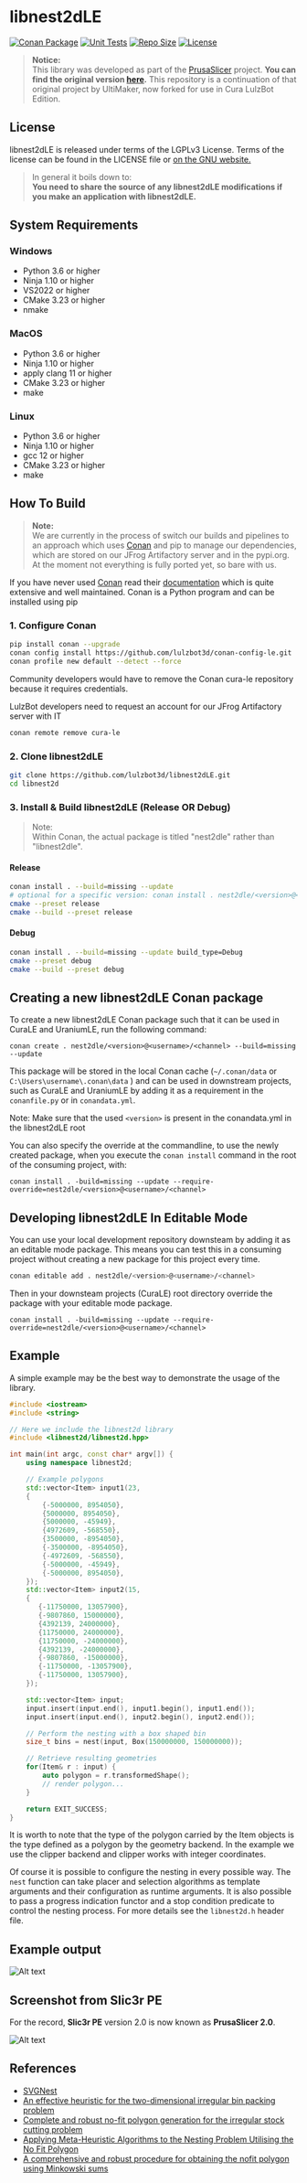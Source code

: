 # libnest2dLE

[![Conan Package](https://github.com/lulzbot3d/libnest2dLE/actions/workflows/conan-package.yml/badge.svg)](https://github.com/lulzbot3d/libnest2dLE/actions/workflows/conan-package.yml)
[![Unit Tests](https://github.com/lulzbot3d/libnest2dLE/actions/workflows/unit-test.yml/badge.svg)](https://github.com/lulzbot3d/libnest2dLE/actions/workflows/unit-test.yml)
[![Repo Size](https://img.shields.io/github/repo-size/lulzbot3d/libnest2dLE?style=flat)](https://github.com/lulzbot3d/libnest2dLE)
[![License](https://img.shields.io/github/license/lulzbot3d/libnest2dLE?style=flat)](https://github.com/lulzbot3d/libnest2dLE/blob/main/LICENSE)

> **Notice:**  
> This library was developed as part of the [PrusaSlicer](https://github.com/prusa3d/PrusaSlicer) project. **You can find the original version [here](https://github.com/prusa3d/PrusaSlicer/tree/master/src/libnest2d).** This repository is a continuation of that original project by UltiMaker, now forked for use in Cura LulzBot Edition.

## License

libnest2dLE is released under terms of the LGPLv3 License. Terms of the license can be found in the LICENSE file or [on the GNU website.](http://www.gnu.org/licenses/lgpl.html)

> In general it boils down to:  
> **You need to share the source of any libnest2dLE modifications if you make an application with libnest2dLE.**

## System Requirements

### Windows

- Python 3.6 or higher
- Ninja 1.10 or higher
- VS2022 or higher
- CMake 3.23 or higher
- nmake

### MacOS

- Python 3.6 or higher
- Ninja 1.10 or higher
- apply clang 11 or higher
- CMake 3.23 or higher
- make

### Linux

- Python 3.6 or higher
- Ninja 1.10 or higher
- gcc 12 or higher
- CMake 3.23 or higher
- make

## How To Build

> **Note:**  
> We are currently in the process of switch our builds and pipelines to an approach which uses [Conan](https://conan.io/) and pip to manage our dependencies, which are stored on our JFrog Artifactory server and in the pypi.org. At the moment not everything is fully ported yet, so bare with us.

If you have never used [Conan](https://conan.io/) read their [documentation](https://docs.conan.io/en/latest/index.html)
which is quite extensive and well maintained. Conan is a Python program and can be installed using pip

### 1. Configure Conan

```bash
pip install conan --upgrade
conan config install https://github.com/lulzbot3d/conan-config-le.git
conan profile new default --detect --force
```

Community developers would have to remove the Conan cura-le repository because it requires credentials.

LulzBot developers need to request an account for our JFrog Artifactory server with IT

```bash
conan remote remove cura-le
```

### 2. Clone libnest2dLE

```bash
git clone https://github.com/lulzbot3d/libnest2dLE.git
cd libnest2d
```

### 3. Install & Build libnest2dLE (Release OR Debug)

> Note:  
> Within Conan, the actual package is titled "nest2dle" rather than "libnest2dle".

#### Release

```bash
conan install . --build=missing --update
# optional for a specific version: conan install . nest2dle/<version>@<user>/<channel> --build=missing --update
cmake --preset release
cmake --build --preset release
```

#### Debug

```bash
conan install . --build=missing --update build_type=Debug
cmake --preset debug
cmake --build --preset debug
```

## Creating a new libnest2dLE Conan package

To create a new libnest2dLE Conan package such that it can be used in CuraLE and UraniumLE, run the following command:

```shell
conan create . nest2dle/<version>@<username>/<channel> --build=missing --update
```

This package will be stored in the local Conan cache (`~/.conan/data` or `C:\Users\username\.conan\data` ) and can be used in downstream
projects, such as CuraLE and UraniumLE by adding it as a requirement in the `conanfile.py` or in `conandata.yml`.

Note: Make sure that the used `<version>` is present in the conandata.yml in the libnest2dLE root

You can also specify the override at the commandline, to use the newly created package, when you execute the `conan install`
command in the root of the consuming project, with:

```shell
conan install . -build=missing --update --require-override=nest2dle/<version>@<username>/<channel>
```

## Developing libnest2dLE In Editable Mode

You can use your local development repository downsteam by adding it as an editable mode package.
This means you can test this in a consuming project without creating a new package for this project every time.

```bash
conan editable add . nest2dle/<version>@<username>/<channel>
```

Then in your downsteam projects (CuraLE) root directory override the package with your editable mode package.

```shell
conan install . -build=missing --update --require-override=nest2dle/<version>@<username>/<channel>
```

## Example

A simple example may be the best way to demonstrate the usage of the library.

``` c++
#include <iostream>
#include <string>

// Here we include the libnest2d library
#include <libnest2d/libnest2d.hpp>

int main(int argc, const char* argv[]) {
    using namespace libnest2d;

    // Example polygons
    std::vector<Item> input1(23,
    {
        {-5000000, 8954050},
        {5000000, 8954050},
        {5000000, -45949},
        {4972609, -568550},
        {3500000, -8954050},
        {-3500000, -8954050},
        {-4972609, -568550},
        {-5000000, -45949},
        {-5000000, 8954050},
    });
    std::vector<Item> input2(15,
    {
       {-11750000, 13057900},
       {-9807860, 15000000},
       {4392139, 24000000},
       {11750000, 24000000},
       {11750000, -24000000},
       {4392139, -24000000},
       {-9807860, -15000000},
       {-11750000, -13057900},
       {-11750000, 13057900},
    });

    std::vector<Item> input;
    input.insert(input.end(), input1.begin(), input1.end());
    input.insert(input.end(), input2.begin(), input2.end());

    // Perform the nesting with a box shaped bin
    size_t bins = nest(input, Box(150000000, 150000000));

    // Retrieve resulting geometries
    for(Item& r : input) {
        auto polygon = r.transformedShape();
        // render polygon...
    }

    return EXIT_SUCCESS;
}
```

It is worth to note that the type of the polygon carried by the Item objects is the type defined as a polygon by the geometry backend. In the example we use the clipper backend and clipper works with integer coordinates.

Of course it is possible to configure the nesting in every possible way. The ```nest``` function can take placer and selection algorithms as template arguments and their configuration as runtime arguments. It is also possible to pass a progress indication functor and a stop condition predicate to control the nesting process. For more details see the ```libnest2d.h``` header file.

## Example output

![Alt text](doc/img/example.svg)

## Screenshot from Slic3r PE

For the record, **Slic3r PE** version 2.0 is now known as **PrusaSlicer 2.0**.

![Alt text](doc/img/slic3r_screenshot.png)

## References

- [SVGNest](https://github.com/Jack000/SVGnest)
- [An effective heuristic for the two-dimensional irregular
  bin packing problem](http://www.cs.stir.ac.uk/~goc/papers/EffectiveHueristic2DAOR2013.pdf)
- [Complete and robust no-fit polygon generation for the irregular stock cutting problem](https://www.sciencedirect.com/science/article/abs/pii/S0377221706001639)
- [Applying Meta-Heuristic Algorithms to the Nesting
  Problem Utilising the No Fit Polygon](http://www.graham-kendall.com/papers/k2001.pdf)
- [A comprehensive and robust procedure for obtaining the nofit polygon
  using Minkowski sums](https://www.sciencedirect.com/science/article/pii/S0305054806000669)
